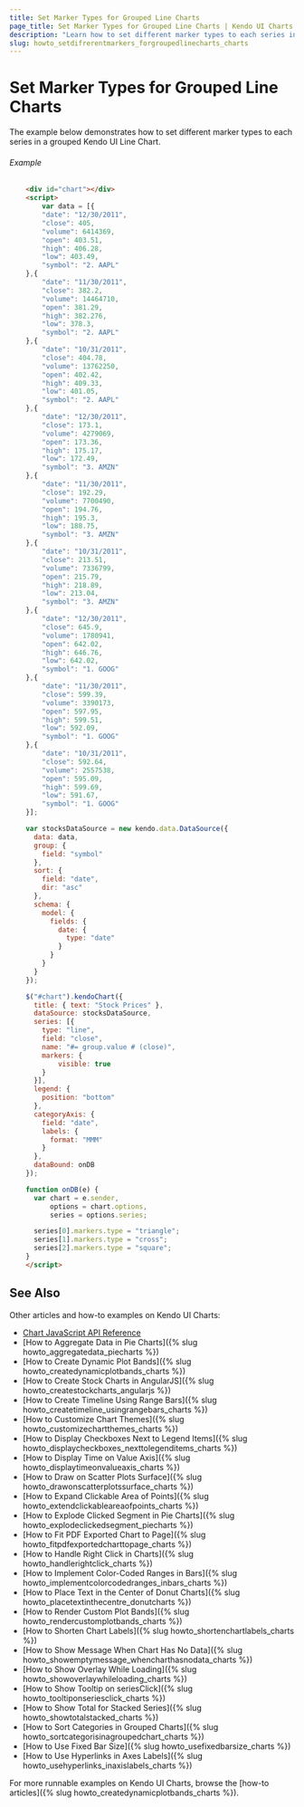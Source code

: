 ```yaml
---
title: Set Marker Types for Grouped Line Charts
page_title: Set Marker Types for Grouped Line Charts | Kendo UI Charts
description: "Learn how to set different marker types to each series in a grouped Kendo UI Line Chart."
slug: howto_setdifrerentmarkers_forgroupedlinecharts_charts
---
```


# Set Marker Types for Grouped Line Charts

The example below demonstrates how to set different marker types to each series in a grouped Kendo UI Line Chart.

###### Example

```html
    <div id="chart"></div>
    <script>
        var data = [{
        "date": "12/30/2011",
        "close": 405,
        "volume": 6414369,
        "open": 403.51,
        "high": 406.28,
        "low": 403.49,
        "symbol": "2. AAPL"
    },{
        "date": "11/30/2011",
        "close": 382.2,
        "volume": 14464710,
        "open": 381.29,
        "high": 382.276,
        "low": 378.3,
        "symbol": "2. AAPL"
    },{
        "date": "10/31/2011",
        "close": 404.78,
        "volume": 13762250,
        "open": 402.42,
        "high": 409.33,
        "low": 401.05,
        "symbol": "2. AAPL"
    },{
        "date": "12/30/2011",
        "close": 173.1,
        "volume": 4279069,
        "open": 173.36,
        "high": 175.17,
        "low": 172.49,
        "symbol": "3. AMZN"
    },{
        "date": "11/30/2011",
        "close": 192.29,
        "volume": 7700490,
        "open": 194.76,
        "high": 195.3,
        "low": 188.75,
        "symbol": "3. AMZN"
    },{
        "date": "10/31/2011",
        "close": 213.51,
        "volume": 7336799,
        "open": 215.79,
        "high": 218.89,
        "low": 213.04,
        "symbol": "3. AMZN"
    },{
        "date": "12/30/2011",
        "close": 645.9,
        "volume": 1780941,
        "open": 642.02,
        "high": 646.76,
        "low": 642.02,
        "symbol": "1. GOOG"
    },{
        "date": "11/30/2011",
        "close": 599.39,
        "volume": 3390173,
        "open": 597.95,
        "high": 599.51,
        "low": 592.09,
        "symbol": "1. GOOG"
    },{
        "date": "10/31/2011",
        "close": 592.64,
        "volume": 2557538,
        "open": 595.09,
        "high": 599.69,
        "low": 591.67,
        "symbol": "1. GOOG"
    }];

    var stocksDataSource = new kendo.data.DataSource({
      data: data,
      group: {
        field: "symbol"
      },
      sort: {
        field: "date",
        dir: "asc"
      },
      schema: {
        model: {
          fields: {
            date: {
              type: "date"
            }
          }
        }
      }
    });

    $("#chart").kendoChart({
      title: { text: "Stock Prices" },
      dataSource: stocksDataSource,
      series: [{
        type: "line",
        field: "close",
        name: "#= group.value # (close)",
        markers: {
        	visible: true
        }
      }],
      legend: {
        position: "bottom"
      },          
      categoryAxis: {
        field: "date",
        labels: {
          format: "MMM"
        }
      },
      dataBound: onDB
    });

    function onDB(e) {
      var chart = e.sender,
          options = chart.options,
          series = options.series;

      series[0].markers.type = "triangle";
      series[1].markers.type = "cross";
      series[2].markers.type = "square";
    }
    </script>
```

## See Also

Other articles and how-to examples on Kendo UI Charts:

* [Chart JavaScript API Reference](/api/javascript/dataviz/ui/chart)
* [How to Aggregate Data in Pie Charts]({% slug howto_aggregatedata_piecharts %})
* [How to Create Dynamic Plot Bands]({% slug howto_createdynamicplotbands_charts %})
* [How to Create Stock Charts in AngularJS]({% slug howto_createstockcharts_angularjs %})
* [How to Create Timeline Using Range Bars]({% slug howto_createtimeline_usingrangebars_charts %})
* [How to Customize Chart Themes]({% slug howto_customizechartthemes_charts %})
* [How to Display Checkboxes Next to Legend Items]({% slug howto_displaycheckboxes_nexttolegenditems_charts %})
* [How to Display Time on Value Axis]({% slug howto_displaytimeonvalueaxis_charts %})
* [How to Draw on Scatter Plots Surface]({% slug howto_drawonscatterplotssurface_charts %})
* [How to Expand Clickable Area of Points]({% slug howto_extendclickableareaofpoints_charts %})
* [How to Explode Clicked Segment in Pie Charts]({% slug howto_explodeclickedsegment_piecharts %})
* [How to Fit PDF Exported Chart to Page]({% slug howto_fitpdfexportedcharttopage_charts %})
* [How to Handle Right Click in Charts]({% slug howto_handlerightclick_charts %})
* [How to Implement Color-Coded Ranges in Bars]({% slug howto_implementcolorcodedranges_inbars_charts %})
* [How to Place Text in the Center of Donut Charts]({% slug howto_placetextinthecentre_donutcharts %})
* [How to Render Custom Plot Bands]({% slug howto_rendercustomplotbands_charts %})
* [How to Shorten Chart Labels]({% slug howto_shortenchartlabels_charts %})
* [How to Show Message When Chart Has No Data]({% slug howto_showemptymessage_whencharthasnodata_charts %})
* [How to Show Overlay While Loading]({% slug howto_showoverlaywhileloading_charts %})
* [How to Show Tooltip on seriesClick]({% slug howto_tooltiponseriesclick_charts %})
* [How to Show Total for Stacked Series]({% slug howto_showtotalstacked_charts %})
* [How to Sort Categories in Grouped Charts]({% slug howto_sortcategorisinagroupedchart_charts %})
* [How to Use Fixed Bar Size]({% slug howto_usefixedbarsize_charts %})
* [How to Use Hyperlinks in Axes Labels]({% slug howto_usehyperlinks_inaxislabels_charts %})

For more runnable examples on Kendo UI Charts, browse the [how-to articles]({% slug howto_createdynamicplotbands_charts %}).
